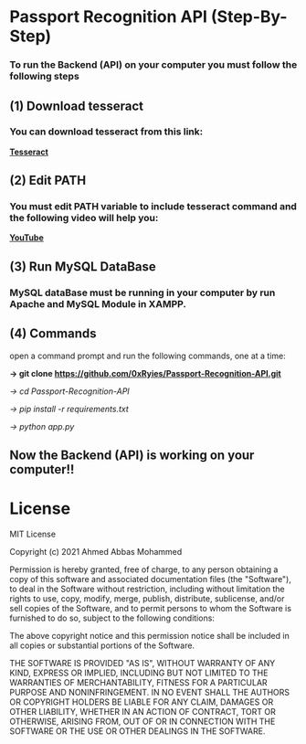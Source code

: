 # Passport Recognition API (Step-By-Step)
### To run the Backend (API) on your computer you must follow the following steps
## (1) Download tesseract
### You can download tesseract from this link:
**[Tesseract](https://github.com/tesseract-ocr/tesseract)**

## (2) Edit PATH
### You must edit PATH variable to include tesseract command and the following video will help you:
**[YouTube](https://www.youtube.com/watch?v=2kWvk4C1pMo)**

## (3) Run MySQL DataBase
### MySQL dataBase must be running in your computer by run Apache and MySQL Module in XAMPP.

## (4) Commands
open a command prompt and run the following commands, one at a time:

**-> git clone https://github.com/0xRyies/Passport-Recognition-API.git**

*-> cd Passport-Recognition-API*

*-> pip install -r requirements.txt*

*-> python app.py*

## Now the Backend (API) is working on your computer!!

# License
MIT License

Copyright (c) 2021 Ahmed Abbas Mohammed

Permission is hereby granted, free of charge, to any person obtaining a copy
of this software and associated documentation files (the "Software"), to deal
in the Software without restriction, including without limitation the rights
to use, copy, modify, merge, publish, distribute, sublicense, and/or sell
copies of the Software, and to permit persons to whom the Software is
furnished to do so, subject to the following conditions:

The above copyright notice and this permission notice shall be included in all
copies or substantial portions of the Software.

THE SOFTWARE IS PROVIDED "AS IS", WITHOUT WARRANTY OF ANY KIND, EXPRESS OR
IMPLIED, INCLUDING BUT NOT LIMITED TO THE WARRANTIES OF MERCHANTABILITY,
FITNESS FOR A PARTICULAR PURPOSE AND NONINFRINGEMENT. IN NO EVENT SHALL THE
AUTHORS OR COPYRIGHT HOLDERS BE LIABLE FOR ANY CLAIM, DAMAGES OR OTHER
LIABILITY, WHETHER IN AN ACTION OF CONTRACT, TORT OR OTHERWISE, ARISING FROM,
OUT OF OR IN CONNECTION WITH THE SOFTWARE OR THE USE OR OTHER DEALINGS IN THE
SOFTWARE.

